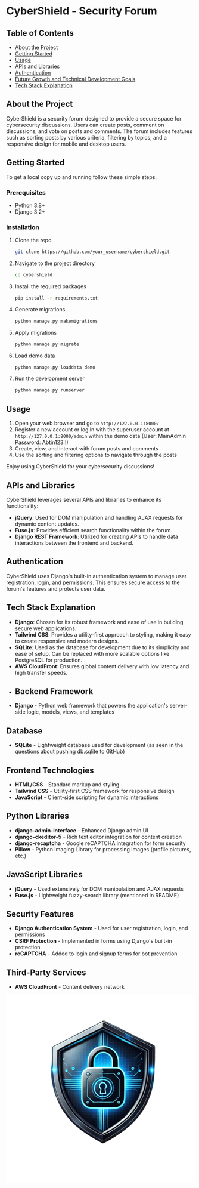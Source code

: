 # CyberShield - Security Forum

## Table of Contents
- [About the Project](#about-the-project)
- [Getting Started](#getting-started)
- [Usage](#usage)
- [APIs and Libraries](#apis-and-libraries)
- [Authentication](#authentication)
- [Future Growth and Technical Development Goals](#future-growth-and-technical-development-goals)
- [Tech Stack Explanation](#tech-stack-explanation)

## About the Project
CyberShield is a security forum designed to provide a secure space for cybersecurity discussions. Users can create posts, comment on discussions, and vote on posts and comments. The forum includes features such as sorting posts by various criteria, filtering by topics, and a responsive design for mobile and desktop users.

## Getting Started
To get a local copy up and running follow these simple steps.

### Prerequisites
- Python 3.8+
- Django 3.2+

### Installation
1. Clone the repo
   ```sh
   git clone https://github.com/your_username/cybershield.git
   ```
2. Navigate to the project directory
   ```sh
   cd cybershield
   ```
3. Install the required packages
   ```sh
   pip install -r requirements.txt
   ```
4. Generate migrations
   ```sh
   python manage.py makemigrations
   ```
5. Apply migrations
   ```sh
   python manage.py migrate
   ```
6. Load demo data
   ```sh
   python manage.py loaddata demo
   ```
7. Run the development server
   ```sh
   python manage.py runserver
   ```

## Usage
1. Open your web browser and go to `http://127.0.0.1:8000/`
2. Register a new account or log in with the superuser account at `http://127.0.0.1:8000/admin` within the demo data (User: MainAdmin Password: Abtin123!!)
3. Create, view, and interact with forum posts and comments
4. Use the sorting and filtering options to navigate through the posts

Enjoy using CyberShield for your cybersecurity discussions!

## APIs and Libraries
CyberShield leverages several APIs and libraries to enhance its functionality:
- **jQuery**: Used for DOM manipulation and handling AJAX requests for dynamic content updates.
- **Fuse.js**: Provides efficient search functionality within the forum.
- **Django REST Framework**: Utilized for creating APIs to handle data interactions between the frontend and backend.

## Authentication
CyberShield uses Django's built-in authentication system to manage user registration, login, and permissions. This ensures secure access to the forum's features and protects user data.

## Tech Stack Explanation
- **Django**: Chosen for its robust framework and ease of use in building secure web applications.
- **Tailwind CSS**: Provides a utility-first approach to styling, making it easy to create responsive and modern designs.
- **SQLite**: Used as the database for development due to its simplicity and ease of setup. Can be replaced with more scalable options like PostgreSQL for production.
- **AWS CloudFront**: Ensures global content delivery with low latency and high transfer speeds.
- 
   ## Backend Framework
- **Django** - Python web framework that powers the application's server-side logic, models, views, and templates

## Database
- **SQLite** - Lightweight database used for development (as seen in the questions about pushing db.sqlite to GitHub)

## Frontend Technologies
- **HTML/CSS** - Standard markup and styling
- **Tailwind CSS** - Utility-first CSS framework for responsive design
- **JavaScript** - Client-side scripting for dynamic interactions

## Python Libraries
- **django-admin-interface** - Enhanced Django admin UI
- **django-ckeditor-5** - Rich text editor integration for content creation
- **django-recaptcha** - Google reCAPTCHA integration for form security
- **Pillow** - Python Imaging Library for processing images (profile pictures, etc.)

## JavaScript Libraries
- **jQuery** - Used extensively for DOM manipulation and AJAX requests
- **Fuse.js** - Lightweight fuzzy-search library (mentioned in README)

## Security Features
- **Django Authentication System** - Used for user registration, login, and permissions
- **CSRF Protection** - Implemented in forms using Django's built-in protection
- **reCAPTCHA** - Added to login and signup forms for bot prevention

## Third-Party Services
- **AWS CloudFront** - Content delivery network 

![CyberShield](media/CyberShield.png)
